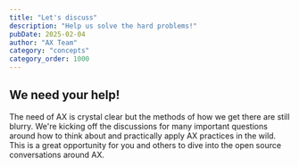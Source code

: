 ```yaml
---
title: "Let's discuss"
description: "Help us solve the hard problems!"
pubDate: 2025-02-04
author: "AX Team"
category: "concepts"
category_order: 1000
---
```


## We need your help!

The need of AX is crystal clear but the methods of how we get there are still blurry. We're kicking off the discussions for many important questions around how to think about and practically apply AX practices in the wild. This is a great opportunity for you and others to dive into the open source conversations around AX.